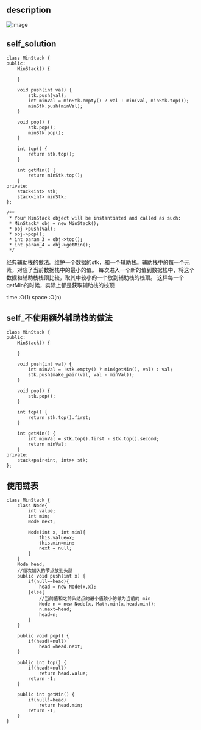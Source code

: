 ## description
![image](https://github.com/ethan686/leetcode/assets/73508499/e520cfd3-38c8-4f3f-9f00-a00663ca6a98)
## self_solution
```
class MinStack {
public:
    MinStack() {

    }
    
    void push(int val) {
        stk.push(val);
        int minVal = minStk.empty() ? val : min(val, minStk.top());
        minStk.push(minVal);
    }
    
    void pop() {
        stk.pop();
        minStk.pop();
    }
    
    int top() {
        return stk.top();
    }
    
    int getMin() {
        return minStk.top();
    }
private:
    stack<int> stk;
    stack<int> minStk;
};

/**
 * Your MinStack object will be instantiated and called as such:
 * MinStack* obj = new MinStack();
 * obj->push(val);
 * obj->pop();
 * int param_3 = obj->top();
 * int param_4 = obj->getMin();
 */
```
经典辅助栈的做法。维护一个数据的stk，和一个辅助栈。辅助栈中的每一个元素，对应了当前数据栈中的最小的值。
每次进入一个新的值到数据栈中，将这个数据和辅助栈栈顶比较，取其中较小的一个放到辅助栈的栈顶。
这样每一个getMin的时候，实际上都是获取辅助栈的栈顶

time :O(1)
space :O(n)

## self_不使用额外辅助栈的做法
```
class MinStack {
public:
    MinStack() {

    }
    
    void push(int val) {
        int minVal = !stk.empty() ? min(getMin(), val) : val;
        stk.push(make_pair(val, val - minVal));
    }
    
    void pop() {
        stk.pop();
    }
    
    int top() {
        return stk.top().first;
    }
    
    int getMin() {
        int minVal = stk.top().first - stk.top().second;
        return minVal;
    }
private:
    stack<pair<int, int>> stk;
};
```

## 使用链表
```
class MinStack {
    class Node{
        int value;
        int min;
        Node next;

        Node(int x, int min){
            this.value=x;
            this.min=min;
            next = null;
        }
    }
    Node head;
    //每次加入的节点放到头部
    public void push(int x) {
        if(null==head){
            head = new Node(x,x);
        }else{
            //当前值和之前头结点的最小值较小的做为当前的 min
            Node n = new Node(x, Math.min(x,head.min));
            n.next=head;
            head=n;
        }
    }

    public void pop() {
        if(head!=null)
            head =head.next;
    }

    public int top() {
        if(head!=null)
            return head.value;
        return -1;
    }

    public int getMin() {
        if(null!=head)
            return head.min;
        return -1;
    }
}

```

